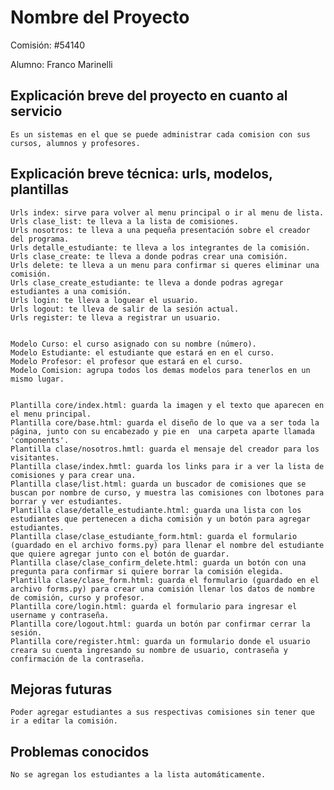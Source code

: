 # Nombre del Proyecto

Comisión: #54140

Alumno: Franco Marinelli

## Explicación breve del proyecto en cuanto al servicio
    Es un sistemas en el que se puede administrar cada comision con sus cursos, alumnos y profesores.

## Explicación breve técnica: urls, modelos, plantillas
    Urls index: sirve para volver al menu principal o ir al menu de lista.
    Urls clase_list: te lleva a la lista de comisiones.
    Urls nosotros: te lleva a una pequeña presentación sobre el creador del programa.
    Urls detalle_estudiante: te lleva a los integrantes de la comisión.
    Urls clase_create: te lleva a donde podras crear una comisión.
    Urls delete: te lleva a un menu para confirmar si queres eliminar una comisión.
    Urls clase_create_estudiante: te lleva a donde podras agregar estudiantes a una comisión.
    Urls login: te lleva a loguear el usuario.
    Urls logout: te lleva de salir de la sesión actual.
    Urls register: te lleva a registrar un usuario.


    Modelo Curso: el curso asignado con su nombre (número).
    Modelo Estudiante: el estudiante que estará en en el curso.
    Modelo Profesor: el profesor que estará en el curso.
    Modelo Comision: agrupa todos los demas modelos para tenerlos en un mismo lugar.


    Plantilla core/index.html: guarda la imagen y el texto que aparecen en el menu principal.
    Plantilla core/base.html: guarda el diseño de lo que va a ser toda la página, junto con su encabezado y pie en  una carpeta aparte llamada 'components'.
    Plantilla clase/nosotros.hmtl: guarda el mensaje del creador para los visitantes.
    Plantilla clase/index.hmtl: guarda los links para ir a ver la lista de comisiones y para crear una.
    Plantilla clase/list.html: guarda un buscador de comisiones que se buscan por nombre de curso, y muestra las comisiones con lbotones para borrar y ver estudiantes.
    Plantilla clase/detalle_estudiante.html: guarda una lista con los estudiantes que pertenecen a dicha comisión y un botón para agregar estudiantes.
    Plantilla clase/clase_estudiante_form.html: guarda el formulario (guardado en el archivo forms.py) para llenar el nombre del estudiante que quiere agregar junto con el botón de guardar.
    Plantilla clase/clase_confirm_delete.html: guarda un botón con una pregunta para confirmar si quiere borrar la comisión elegida.
    Plantilla clase/clase_form.html: guarda el formulario (guardado en el archivo forms.py) para crear una comisión llenar los datos de nombre de comisión, curso y profesor.
    Plantilla core/login.html: guarda el formulario para ingresar el username y contraseña.
    Plantilla core/logout.html: guarda un botón par confirmar cerrar la sesión.
    Plantilla core/register.html: guarda un formulario donde el usuario creara su cuenta ingresando su nombre de usuario, contraseña y confirmación de la contraseña.

## Mejoras futuras
    Poder agregar estudiantes a sus respectivas comisiones sin tener que ir a editar la comisión.

## Problemas conocidos
    No se agregan los estudiantes a la lista automáticamente.